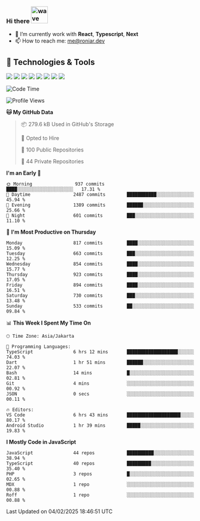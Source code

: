 ### Hi there <img src="https://i.ibb.co/q0Hx1KK/wave.gif" alt="wave" width="45px">

- 🌱 I’m currently work with **React**, **Typescript**, **Next**
- 📫 How to reach me: me@roniar.dev

## 🔧 Technologies & Tools

![](https://img.shields.io/badge/OS-Linux-informational?style=flat&logo=linux&logoColor=white&color=2bbc8a)
![](https://img.shields.io/badge/OS-Windows-informational?style=flat&logo=windows&logoColor=white&color=2bbc8a)
![](https://img.shields.io/badge/Code-JavaScript-informational?style=flat&logo=javascript&logoColor=white&color=2bbc8a)
![](https://img.shields.io/badge/Code-Golang-informational?style=flat&logo=go&logoColor=white&color=2bbc8a)
![](https://img.shields.io/badge/Code-React-informational?style=flat&logo=react&logoColor=white&color=2bbc8a)
![](https://img.shields.io/badge/Code-Next-informational?style=flat&logo=next.js&logoColor=white&color=2bbc8a)
![](https://img.shields.io/badge/Shell-Bash-informational?style=flat&logo=gnu-bash&logoColor=white&color=2bbc8a)
![](https://img.shields.io/badge/Tools-Docker-informational?style=flat&logo=docker&logoColor=white&color=2bbc8a)

<!--START_SECTION:waka-->
![Code Time](http://img.shields.io/badge/Code%20Time-2%2C305%20hrs%2053%20mins-blue)

![Profile Views](http://img.shields.io/badge/Profile%20Views-0-blue)

**🐱 My GitHub Data** 

> 📦 279.6 kB Used in GitHub's Storage 
 > 
> 💼 Opted to Hire
 > 
> 📜 100 Public Repositories 
 > 
> 🔑 44 Private Repositories 
 > 
**I'm an Early 🐤** 

```text
🌞 Morning                937 commits         ████░░░░░░░░░░░░░░░░░░░░░   17.31 % 
🌆 Daytime                2487 commits        ███████████░░░░░░░░░░░░░░   45.94 % 
🌃 Evening                1389 commits        ██████░░░░░░░░░░░░░░░░░░░   25.66 % 
🌙 Night                  601 commits         ███░░░░░░░░░░░░░░░░░░░░░░   11.10 % 
```
📅 **I'm Most Productive on Thursday** 

```text
Monday                   817 commits         ████░░░░░░░░░░░░░░░░░░░░░   15.09 % 
Tuesday                  663 commits         ███░░░░░░░░░░░░░░░░░░░░░░   12.25 % 
Wednesday                854 commits         ████░░░░░░░░░░░░░░░░░░░░░   15.77 % 
Thursday                 923 commits         ████░░░░░░░░░░░░░░░░░░░░░   17.05 % 
Friday                   894 commits         ████░░░░░░░░░░░░░░░░░░░░░   16.51 % 
Saturday                 730 commits         ███░░░░░░░░░░░░░░░░░░░░░░   13.48 % 
Sunday                   533 commits         ██░░░░░░░░░░░░░░░░░░░░░░░   09.84 % 
```


📊 **This Week I Spent My Time On** 

```text
🕑︎ Time Zone: Asia/Jakarta

💬 Programming Languages: 
TypeScript               6 hrs 12 mins       ███████████████████░░░░░░   74.03 % 
Dart                     1 hr 51 mins        ██████░░░░░░░░░░░░░░░░░░░   22.07 % 
Bash                     14 mins             █░░░░░░░░░░░░░░░░░░░░░░░░   02.81 % 
Git                      4 mins              ░░░░░░░░░░░░░░░░░░░░░░░░░   00.92 % 
JSON                     0 secs              ░░░░░░░░░░░░░░░░░░░░░░░░░   00.11 % 

🔥 Editors: 
VS Code                  6 hrs 43 mins       ████████████████████░░░░░   80.17 % 
Android Studio           1 hr 39 mins        █████░░░░░░░░░░░░░░░░░░░░   19.83 % 
```

**I Mostly Code in JavaScript** 

```text
JavaScript               44 repos            ██████████░░░░░░░░░░░░░░░   38.94 % 
TypeScript               40 repos            █████████░░░░░░░░░░░░░░░░   35.40 % 
PHP                      3 repos             █░░░░░░░░░░░░░░░░░░░░░░░░   02.65 % 
MDX                      1 repo              ░░░░░░░░░░░░░░░░░░░░░░░░░   00.88 % 
Roff                     1 repo              ░░░░░░░░░░░░░░░░░░░░░░░░░   00.88 % 
```




 Last Updated on 04/02/2025 18:46:51 UTC
<!--END_SECTION:waka-->

